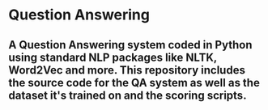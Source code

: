 # Question Answering 
## A Question Answering system coded in Python using standard NLP packages like NLTK, Word2Vec and more. This repository includes the source code for the QA system as well as the dataset it's trained on and the scoring scripts.
